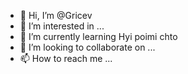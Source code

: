 - 👋 Hi, I’m @Gricev
- 👀 I’m interested in ...
- 🌱 I’m currently learning Hyi poimi chto
- 💞️ I’m looking to collaborate on ...
- 📫 How to reach me ...

<!---
Gricev/Gricev is a ✨ special ✨ repository because its `README.md` (this file) appears on your GitHub profile.
You can click the Preview link to take a look at your changes.
--->
